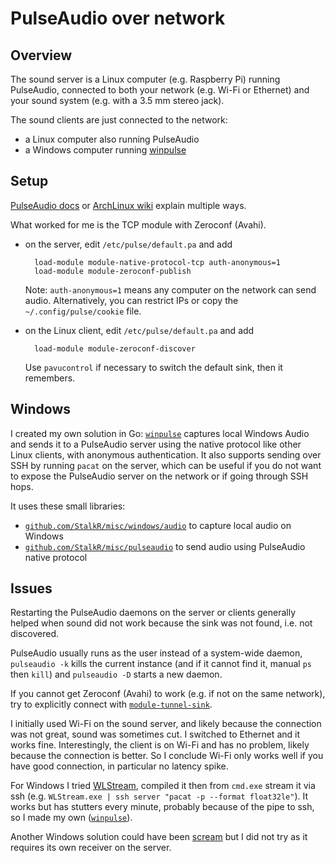 # PulseAudio over network

## Overview

The sound server is a Linux computer (e.g. Raspberry Pi)
running PulseAudio,
connected to both your network (e.g. Wi-Fi or Ethernet)
and your sound system (e.g. with a 3.5 mm stereo jack).

The sound clients are just connected to the network:

* a Linux computer also running PulseAudio
* a Windows computer running
  [winpulse](https://github.com/StalkR/misc/blob/master/pulseaudio/winpulse/winpulse.go)

## Setup

[PulseAudio docs](https://www.freedesktop.org/wiki/Software/PulseAudio/Documentation/User/Network/)
or
[ArchLinux wiki](https://wiki.archlinux.org/index.php/PulseAudio/Examples#PulseAudio\_over\_network)
explain multiple ways.

What worked for me is the TCP module with Zeroconf (Avahi).

* on the server, edit `/etc/pulse/default.pa` and add

        load-module module-native-protocol-tcp auth-anonymous=1
        load-module module-zeroconf-publish

  Note: `auth-anonymous=1` means any computer on the network can send audio.
  Alternatively, you can restrict IPs or copy the `~/.config/pulse/cookie` file.

* on the Linux client, edit `/etc/pulse/default.pa` and add

        load-module module-zeroconf-discover


  Use `pavucontrol` if necessary to switch the default sink, then it remembers.

## Windows

I created my own solution in Go:
[`winpulse`](https://github.com/StalkR/misc/blob/master/pulseaudio/winpulse)
captures local Windows Audio and sends it to a PulseAudio server using the
native protocol like other Linux clients, with anonymous authentication.
It also supports sending over SSH by running `pacat` on the server,
which can be useful if you do not want to expose the PulseAudio server on
the network or if going through SSH hops.

It uses these small libraries:

* [`github.com/StalkR/misc/windows/audio`](https://godoc.org/github.com/StalkR/misc/windows/audio)
  to capture local audio on Windows
* [`github.com/StalkR/misc/pulseaudio`](https://godoc.org/github.com/StalkR/misc/pulseaudio)
  to send audio using PulseAudio native protocol

## Issues

Restarting the PulseAudio daemons on the server or clients generally helped
when sound did not work because the sink was not found, i.e. not discovered.

PulseAudio usually runs as the user instead of a system-wide daemon,
`pulseaudio -k` kills the current instance
(and if it cannot find it, manual `ps` then `kill`)
and `pulseaudio -D` starts a new daemon.

If you cannot get Zeroconf (Avahi) to work (e.g. if not on the same network),
try to explicitly connect with
[`module-tunnel-sink`](https://www.freedesktop.org/wiki/Software/PulseAudio/Documentation/User/Modules/#index14h3).

I initially used Wi-Fi on the sound server, and likely because the connection
was not great, sound was sometimes cut. I switched to Ethernet and it works fine.
Interestingly, the client is on Wi-Fi and has no problem, likely because the
connection is better.
So I conclude Wi-Fi only works well if you have good connection, in particular no
latency spike.

For Windows I tried [WLStream](https://github.com/rsegecin/WLStream), compiled it
then from `cmd.exe` stream it via ssh
(e.g. `WLStream.exe | ssh server "pacat -p --format float32le"`).
It works but has stutters every minute, probably because of the
pipe to ssh, so I made my own
([`winpulse`](https://github.com/StalkR/misc/blob/master/pulseaudio/winpulse/winpulse.go)).

Another Windows solution could have been [scream](https://github.com/duncanthrax/scream)
but I did not try as it requires its own receiver on the server.

